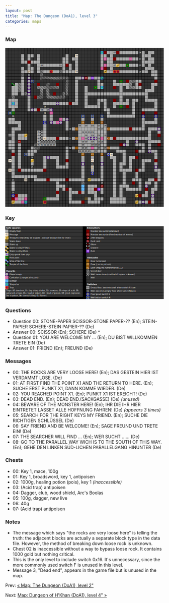 ```yaml
---
layout: post
title: "Map: The Dungeon (DoA1), level 3"
categories: maps
---
```


### Map

![Dungeons of Avalon, dungeon level 3 map](../images/doa1-d3.png "Dungeon level 3 map")

### Key

![Dungeons of Avalon, map key](../images/doa1-key.png "Map key")

### Questions

* Question 00: STONE-PAPER SCISSOR-STONE PAPER-?? (En);
      STEIN-PAPIER SCHERE-STEIN PAPIER-?? (De)
* Answer 00: SCISSOR (En);
      SCHERE (De)
^
* Question 01: YOU ARE WELCOME MY ... (En);
      DU BIST WILLKOMMEN TRETE EIN (De)
* Answer 01: FRIEND (En);
      FREUND (De)

### Messages

* 00: THE ROCKS ARE VERY LOOSE HERE! (En);
      DAS GESTEIN HIER IST VERDAMMT LOSE. (De)
* 01: AT FIRST FIND THE POINT X1 AND THE RETURN TO HERE. (En);
      SUCHE ERST PUNKT X1, DANN KOMME WIEDER. (De)
* 02: YOU REACHED POINT X1. (En);
      PUNKT X1 IST EREICHT! (De)
* 03: DEAD END. (En);
      DEAD END.(SACKGASSE) (De) _(unused)_
* 04: BEWARE OF THE MONSTER HERE! (En);
      IHR DIE IHR HIER EINTRETET LASSET ALLE HOFFNUNG FAHREN! (De)
      _(appears 3 times)_
* 05: SEARCH FOR THE RIGHT KEYS MY FRIEND. (En);
      SUCHE DIE RICHTIGEN SCHL&Uuml;SSEL (De)
* 06: SAY FRIEND AND BE WELCOME! (En);
      SAGE FREUND UND TRETE EIN! (De)
* 07: THE SEARCHER WILL FIND ... (En);
      WER SUCHT ...... (De)
* 08: GO TO THE PARALLEL WAY WICH IS TO THE SOUTH OF THIS WAY. (En);
      GEHE DEN LINKEN S&Uuml;D-LICHEN PARALLELGANG HINUNTER (De)

### Chests

* 00: Key 1, mace, 100g
* 01: Key 1, broadsword, key 1, antipoisen
* 02: 1000g, healing potion (pois), key 1 _(inaccessible)_
* 03: (Acid trap) antipoisen
* 04: Dagger, club, wood shield, Arc's Boolas
* 05: 100g, dagger, new live
* 06: 40g
* 07: (Acid trap) antipoisen

### Notes

* The message which says "the rocks are very loose here" is telling the truth:
  the adjacent blocks are actually a separate block type in the data file.
  However, the method of breaking down loose rock is unknown.
* Chest 02 is inaccessible without a way to bypass loose rock. It contains
  1000 gold but nothing critical.
* This is the only level to include switch 0x16. It's unnecessary, since the
  more commonly used switch F is unused in this level.
* Message 3, "Dead end", appears in the game file but is unused in the map.

Prev: [&laquo; Map: The Dungeon (DoA1), level 2"](doa1-dungeon2.html)

Next: [Map: Dungeon of H'Khan (DoA1), level 4" &raquo;](doa1-dungeon4.html)
